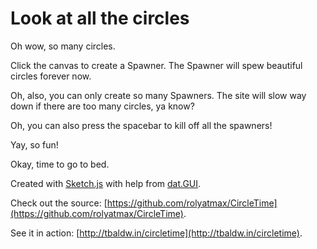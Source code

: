Look at all the circles
====================

Oh wow, so many circles.

Click the canvas to create a Spawner. The Spawner will spew beautiful circles forever now.

Oh, also, you can only create so many Spawners. The site will slow way down if there are too many circles, ya know?

Oh, you can also press the spacebar to kill off all the spawners!

Yay, so fun!

Okay, time to go to bed.

Created with [Sketch.js](http://soulwire.github.io/sketch.js/) with help from [dat.GUI](https://code.google.com/p/dat-gui/).

Check out the source: [https://github.com/rolyatmax/CircleTime](https://github.com/rolyatmax/CircleTime).

See it in action: [http://tbaldw.in/circletime](http://tbaldw.in/circletime).